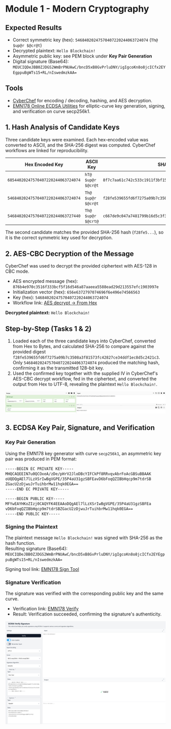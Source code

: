 # Module 1 - Modern Cryptography

## Expected Results
- Correct symmetric key (hex): `54684020247570407220244063724074` (`Th@ $up@r $@cr@t`)
- Decrypted plaintext: `Hello Blockchain!`
- Asymmetric public key: see PEM block under **Key Pair Generation**
- Digital signature (Base64): `MEUCIQDeJBB0ZJDGS2WmBrPNUAwC/bncD5xB8GvPrluDNY/igIgcoKn8o8jcICfx2EYEgppuBgWTs15+RL/nIswedmzkAA=`

## Tools
- [CyberChef](https://gchq.github.io/CyberChef/) for encoding / decoding, hashing, and AES decryption.
- [EMN178 Online ECDSA Utilities](https://emn178.github.io/online-tools/) for elliptic-curve key generation, signing, and verification on curve secp256k1.

## 1. Hash Analysis of Candidate Keys
Three candidate keys were examined. Each hex-encoded value was converted to ASCII, and the SHA-256 digest was computed. CyberChef workflows are linked for reproducibility.

| Hex Encoded Key | ASCII Key | SHA-256 Digest | CyberChef Workflow |
| --- | --- | --- | --- |
| `68544020247570407220244063724074` | `hT@ $up@r $@cr@t` | `8f7c7aa61c742c533c1911f3bf15a62641f01e8fcaceef252bf26a5f7a53b046` | [Full CyberChef Workflow](https://gchq.github.io/CyberChef/#recipe=From_Hex('Auto')SHA2('256',64,160)&input=Njg1NDQwMjAyNDc1NzA0MDcyMjAyNDQwNjM3MjQwNzQ&oeol=FF) |
| `54684020247570407220244063724074` | `Th@ $up@r $@cr@t` | `f28fe539655fd6f7275a09b7c3508a3f81573fc42827ce34ddf1ec8d5c2421c3` | [Full CyberChef Workflow](https://gchq.github.io/CyberChef/#recipe=From_Hex('Auto')SHA2('256',64,160)&input=NTQ2ODQwMjAyNDc1NzA0MDcyMjAyNDQwNjM3MjQwNzQ&oeol=FF) |
| `54684020247570407220244063727440` | `Th@ $up@r $@crt@` | `c667de9c047a7481799b16d5c3f3547064f6cb7ac40b2145a02582b1c734c717` | [Full CyberChef Workflow](https://gchq.github.io/CyberChef/#recipe=From_Hex('Auto')SHA2('256',64,160)&input=NTQ2ODQwMjAyNDc1NzA0MDcyMjAyNDQwNjM3Mjc0NDA&oeol=FF) |

The second candidate matches the provided SHA-256 hash (`f28fe5...`), so it is the correct symmetric key used for decryption.

## 2. AES-CBC Decryption of the Message
CyberChef was used to decrypt the provided ciphertext with AES-128 in CBC mode.

- AES encrypted message (hex): `876b4e970c3516f333bcf5f16d546a87aaeea5588ead29d213557efc1903997e`
- Initialization vector (hex): `656e6372797074696f6e496e74566563`
- Key (hex): `54684020247570407220244063724074`
- Workflow link: [AES decrypt -> From Hex](https://gchq.github.io/CyberChef/#recipe=AES_Decrypt(%7B'option':'Hex','string':'54684020247570407220244063724074'%7D,%7B'option':'Hex','string':'656e6372797074696f6e496e74566563'%7D,'CBC','Hex','Hex',%7B'option':'Hex','string':''%7D,%7B'option':'Hex','string':''%7D)From_Hex('None')&input=ODc2YjRlOTcwYzM1MTZmMzMzYmNmNWYxNmQ1NDZhODdhYWVlYTU1ODhlYWQyOWQyMTM1NTdlZmMxOTAzOTk3ZQ&oeol=FF)

**Decrypted plaintext:** `Hello Blockchain!`

## Step-by-Step (Tasks 1 & 2)
1. Loaded each of the three candidate keys into CyberChef, converted from Hex to Bytes, and calculated SHA-256 to compare against the provided digest `f28fe539655fd6f7275a09b7c3508a3f81573fc42827ce34ddf1ec8d5c2421c3`. Only `54684020247570407220244063724074` produced the matching hash, confirming it as the transmitted 128-bit key.
2. Used the confirmed key together with the supplied IV in CyberChef's AES-CBC decrypt workflow, fed in the ciphertext, and converted the output from Hex to UTF-8, revealing the plaintext `Hello Blockchain!`.

![Hello Blockchain!](images/image_1.png)

## 3. ECDSA Key Pair, Signature, and Verification

### Key Pair Generation
Using the EMN178 key generator with curve `secp256k1`, an asymmetric key pair was produced in PEM format:

```pem
-----BEGIN EC PRIVATE KEY-----
MHQCAQEEIN7u0QCOxeA/zDe/pHrV2JloDBcYIFCkPf8RRvqvAbrFoAcGBSuBBAAK
oUQDQgAEl7lLzXSrIwBgVGPE/35P4aU31gzSBFEavD6bFoqQZIBbHqcp9m7tdrSB
ZGacU2zDjwuJrTuihbrMw11hqk0EGA==
-----END EC PRIVATE KEY-----
```

```pem
-----BEGIN PUBLIC KEY-----
MFYwEAYHKoZIzj0CAQYFK4EEAAoDQgAEl7lLzXSrIwBgVGPE/35P4aU31gzSBFEa
vD6bFoqQZIBbHqcp9m7tdrSBZGacU2zDjwuJrTuihbrMw11hqk0EGA==
-----END PUBLIC KEY-----
```

### Signing the Plaintext
The plaintext message `Hello Blockchain!` was signed with SHA-256 as the hash function.  
Resulting signature (Base64):  
`MEUCIQDeJBB0ZJDGS2WmBrPNUAwC/bncD5xB8GvPrluDNY/igIgcoKn8o8jcICfx2EYEgppuBgWTs15+RL/nIswedmzkAA=`

Signing tool link: [EMN178 Sign Tool](https://emn178.github.io/online-tools/ecdsa/sign/?input=Hello%20Blockchain!&input_type=utf-8&output_type=base64&curve=secp256k1&algorithm=SHA256&private_key_input_type=pem_text&private_key=-----BEGIN%20EC%20PRIVATE%20KEY-----%0AMHQCAQEEIN7u0QCOxeA%2FzDe%2FpHrV2JloDBcYIFCkPf8RRvqvAbrFoAcGBSuBBAAK%0AoUQDQgAEl7lLzXSrIwBgVGPE%2F35P4aU31gzSBFEavD6bFoqQZIBbHqcp9m7tdrSB%0AZGacU2zDjwuJrTuihbrMw11hqk0EGA%3D%3D%0A-----END%20EC%20PRIVATE%20KEY-----)

### Signature Verification
The signature was verified with the corresponding public key and the same curve.

- Verification link: [EMN178 Verify](https://emn178.github.io/online-tools/ecdsa/verify/?input=Hello%20Blockchain!&input_type=utf-8&curve=secp256k1&algorithm=SHA256&public_key_input_type=pem_text&public_key=-----BEGIN%20PUBLIC%20KEY-----%0AMFYwEAYHKoZIzj0CAQYFK4EEAAoDQgAEl7lLzXSrIwBgVGPE%2F35P4aU31gzSBFEa%0AvD6bFoqQZIBbHqcp9m7tdrSBZGacU2zDjwuJrTuihbrMw11hqk0EGA%3D%3D%0A-----END%20PUBLIC%20KEY-----&signature_input_type=base64&signature=MEUCIQDeJBB0ZJDGS2WmBrPNUAwC%2FbncD5xB8GvPrluDNY%2F%2FigIgcoKn8o8jcICfx2EYEgppuBgWTs15%2BRL%2FnIswedmzkAA%3D)
- Result: Verification succeeded, confirming the signature's authenticity.

![Verification succeeded](images/iamge_2.png)






